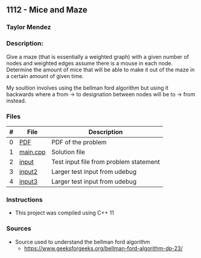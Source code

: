 ## 1112 - Mice and Maze
### Taylor Mendez 
### Description:

Give a maze (that is essentially a 
weighted graph) with a given number
of nodes and weighted edges assume 
there is a mouse in each node. Determine
the amount of mice that will be able to 
make it out of the maze in a certain 
amount of given time.

My soultion involves using the bellman
ford algorithm but using it backwards
where a from -> to designation between 
nodes will be to -> from instead.

### Files

|   #   | File                       | Description                                                |
| :---: | -------------------------- | ---------------------------------------------------------- |
|   0   | [PDF](./p1112.pdf)         | PDF of the problem                                         |
|   1   | [main.cpp](./main.cpp)     | Solution file                                              |
|   2   | [input](./input.txt)       | Test input file from problem statement                     |
|   3   | [input2](./input2.txt)     | Larger test input from udebug                              |
|   4   | [input3](./input3.txt)     | Larger test input from udebug                              |


### Instructions

- This project was compiled using C++ 11

### Sources
- Source used to understand the bellman ford algorithm
    - https://www.geeksforgeeks.org/bellman-ford-algorithm-dp-23/
